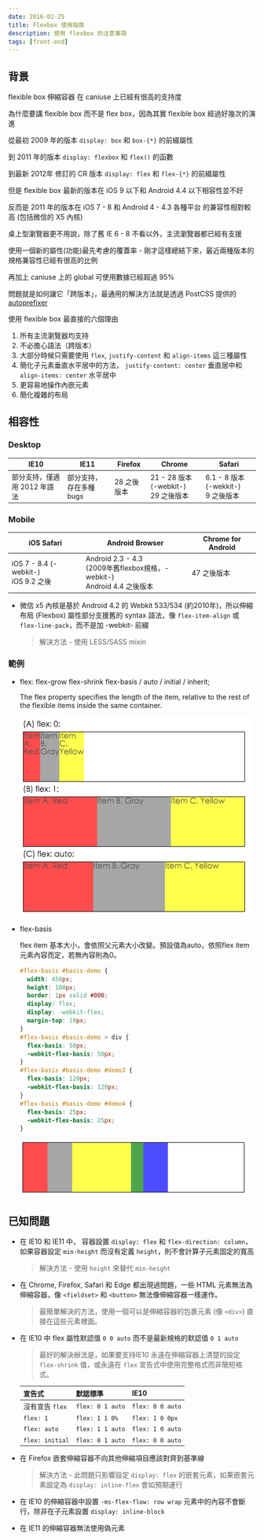```yaml
---
date: 2016-02-25
title: Flexbox 使用指南
description: 使用 flexbox 的注意事項
tags: [front-end]
---
```


## 背景

flexible box 伸縮容器 在 caniuse 上已經有很高的支持度

為什麼要講 flexible box 而不是 flex box，因為其實 flexible box 經過好幾次的演進

<!-- more -->

從最初 2009 年的版本 `display: box` 和 `box-{*}` 的前綴屬性

到 2011 年的版本 `display: flexbox` 和 `flex()` 的函數

到最新 2012年 修訂的 CR 版本 `display: flex` 和 `flex-{*}` 的前綴屬性

但是 flexible box 最新的版本在 iOS 9 以下和 Android 4.4 以下相容性並不好

反而是 2011 年的版本在 iOS 7 - 8 和 Android 4 - 4.3 各種平台 的兼容性相對較高 (包括微信的 X5 內核)

桌上型瀏覽器更不用說，除了舊 IE 6 - 8 不看以外，主流瀏覽器都已經有支援

使用一個新的屬性(功能)最先考慮的覆蓋率 - 剛才這樣總結下來，最近兩種版本的規格兼容性已經有很高的比例

再加上 caniuse 上的 global 可使用數據已經超過 95%

問題就是如何讓它「跨版本」，最通用的解決方法就是透過 PostCSS 提供的 [autoprefixer](https://github.com/postcss/autoprefixer)

使用 flexible box 最直接的六個理由

1. 所有主流瀏覽器均支持
2. 不必擔心語法（跨版本）
3. 大部分時候只需要使用 `flex`, `justify-content` 和 `align-items` 這三種屬性
4. 簡化子元素垂直水平居中的方法， `justify-content: center` 垂直居中和 `align-items: center` 水平居中
5. 更容易地操作內嵌元素
6. 簡化複雜的布局

## 相容性

### Desktop

IE10 | IE11 | Firefox | Chrome | Safari
--- | --- | --- | --- | ---
部分支持，僅適用 2012 年語法 | 部分支持，存在多種bugs | 28 之後版本 | 21 - 28 版本 (-webkit-) <br> 29 之後版本 | 6.1 - 8 版本 (-wekkit-) <br> 9 之後版本

### Mobile

iOS Safari | Android Browser | Chrome for Android
--- | --- | ---
iOS 7 - 8.4 (-webkit-) <br> iOS 9.2 之後 | Android 2.3 - 4.3 <br> (2009年舊flexbox規格，-webkit-) <br> Android 4.4 之後版本 | 47 之後版本

* 微信 x5 內核是基於 Android 4.2 的 Webkit 533/534 (約2010年)，所以伸縮布局 (Flexbox) 屬性部分支援舊的 syntax 語法，像 `flex-item-align` 或 `flex-line-pack`，而不是加 -webkit- 前綴

  > 解決方法 - 使用 LESS/SASS mixin

### 範例

* flex: flex-grow flex-shrink flex-basis / auto / initial / inherit;

  The flex property specifies the length of the item, relative to the rest of the flexible items inside the same container.

  ![flex](img/flex.png)

* flex-basis

  flex item 基本大小，會依照父元素大小改變。預設值為auto，依照flex item元素內容而定，若無內容則為0。

  ```css
  #flex-basis #basis-demo {
    width: 450px;
    height: 100px;
    border: 1px solid #000;
    display: flex;
    display: -webkit-flex;
    margin-top: 10px;
  }
  #flex-basis #basis-demo > div {
    flex-basis: 50px;
    -webkit-flex-basis: 50px;
  }
  #flex-basis #basis-demo #demo3 {
    flex-basis: 120px;
    -webkit-flex-basis: 120px;
  }
  #flex-basis #basis-demo #demo4 {
    flex-basis: 25px;
    -webkit-flex-basis: 25px;
  }
  ```

  ![flex basis](img/flex-basis.png)

## 已知問題

* 在 IE10 和 IE11 中， 容器設置 `display: flex` 和 `flex-direction: column`，如果容器設定 `min-height` 而沒有定義 `height`，則不會計算子元素固定的寬高

  > 解決方法 - 使用 `height` 來替代 `min-height`

* 在 Chrome, Firefox, Safari 和 Edge 都出現過問題，一些 HTML 元素無法為伸縮容器，像 `<fieldset>` 和 `<button>` 無法像伸縮容器一樣運作。

  > 最簡單解決的方法，使用一個可以是伸縮容器的包裹元素 (像 `<div>`) 直接在這些元素裡面。

* 在 IE10 中 flex 屬性默認值 `0 0 auto` 而不是最新規格的默認值 `0 1 auto`

  > 最好的解決辦法是，如果要支持IE10 永遠在伸縮容器上清楚的設定 `flex-shrink` 值，或永遠在 `flex` 宣告式中使用完整格式而非簡短格式。

  | 宣告式 | 默認標準 | IE10 |
  | --- | --- | --- |
  | 沒有宣告 `flex` | `flex: 0 1 auto` | `flex: 0 0 auto` |
  | `flex: 1` | `flex: 1 1 0%` | `flex: 1 0 0px` |
  | `flex: auto` | `flex: 1 1 auto` | `flex: 1 0 auto` |
  | `flex: initial` | `flex: 0 1 auto` | `flex: 0 0 auto` |

* 在 Firefox 嵌套伸縮容器不向其他伸縮項目應該對齊到基準線

  > 解決方法 - 此問題只影響設定 `display: flex` 的嵌套元素，如果嵌套元素設定為 `display: inline-flex` 會如預期運行

* 在 IE10 的伸縮容器中設置 `-ms-flex-flow: row wrap` 元素中的內容不會斷行，除非在子元素設置 `display: inline-block`

* 在 IE11 的伸縮容器無法使用偽元素
